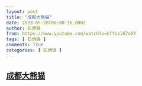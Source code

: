 ```yaml
---
layout: post
title: "成都大熊猫"
date: 2023-05-28T00:00:16.000Z
author: 石炳鋒
from: https://www.youtube.com/watch?v=kffusl67oOY
tags: [ 石炳锋 ]
comments: True
categories: [ 石炳锋 ]
---
```

<!--1685232016000-->
[成都大熊猫](https://www.youtube.com/watch?v=kffusl67oOY)
------

<div>

</div>
